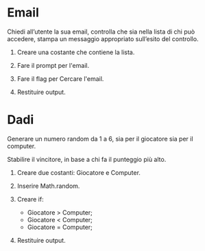 # Email

Chiedi all’utente la sua email,
controlla che sia nella lista di chi può accedere,
stampa un messaggio appropriato sull’esito del controllo.

1. Creare una costante che contiene la lista.

2. Fare il prompt per l'email.

3. Fare il flag per Cercare l'email.

4. Restituire output.


# Dadi

Generare un numero random da 1 a 6, sia per il giocatore sia per il computer.

Stabilire il vincitore, in base a chi fa il punteggio più alto.

1. Creare due costanti: Giocatore e Computer.

2. Inserire Math.random. 

3. Creare if:  
    - Giocatore > Computer;
    - Giocatore < Computer; 
    - Giocatore = Computer;

 4. Restituire output.
